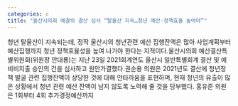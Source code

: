 ```yaml
---
categories: c
title: "울산시의회 예결위 결산 심사 “탈울산 지속…청년 예산·정책효율 높여야”"
---
```

청년 탈울산이 지속되는데, 정작 울산시의 청년관련 예산 집행잔액은 많아 사업계획부터 예산집행까지 청년 정책효율성을 높여 나가야 한다는 지적이다.울산시의회 예산결산특별위원회(위원장 안대룡)는 지난 23일 2021회계연도 울산시 일반특별회계 결산 및 예비비지출 승인의 건을 심사하고 원안가결했다.권순용 의원은 2021년도 결산에 청년정책 발굴 관련 집행잔액이 상당한 것에 대해 안타까움을 표현하며, 현재 청년의 유출이 많은 상황에서 청년 관련 예산 잔액이 남지 않도록 노력해 줄 것을 당부했다. 홍유준 의원은 1회부터 4회 추가경정예산까지